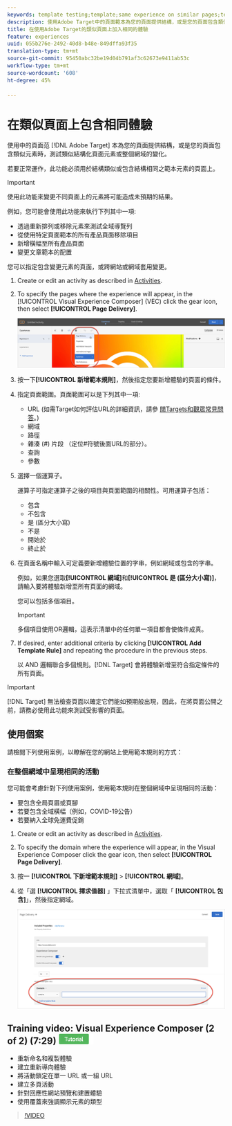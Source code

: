 ```yaml
---
keywords: template testing;template;same experience on similar pages;template test
description: 使用Adobe Target中的頁面範本為您的頁面提供結構，或是您的頁面包含類似元素時，測試類似結構頁面元素的變化。
title: 在使用Adobe Target的類似頁面上加入相同的體驗
feature: experiences
uuid: 055b276e-2492-40d8-b48e-849dffa93f35
translation-type: tm+mt
source-git-commit: 95450abc32be19d04b791af3c62673e9411ab53c
workflow-type: tm+mt
source-wordcount: '608'
ht-degree: 45%

---
```



# 在類似頁面上包含相同體驗

使用中的頁面范 [!DNL Adobe Target] 本為您的頁面提供結構，或是您的頁面包含類似元素時，測試類似結構化頁面元素或整個網域的變化。

若要正常運作，此功能必須用於結構類似或包含結構相同之範本元素的頁面上。

>[!IMPORTANT]
>
>使用此功能來變更不同頁面上的元素將可能造成未預期的結果。

例如，您可能會使用此功能來執行下列其中一項:

* 透過重新排列或移除元素來測試全域導覽列
* 從使用特定頁面範本的所有產品頁面移除項目
* 新增橫幅至所有產品頁面
* 變更文章範本的配置

您可以指定包含變更元素的頁面，或跨網站或網域套用變更。

1. Create  or edit an activity as described in [Activities](/help/c-activities/activities.md#concept_D317A95A1AB54674BA7AB65C7985BA03).

1. To specify the pages where the experience will appear, in the [!UICONTROL Visual Experience Composer] (VEC) click the gear icon, then select **[!UICONTROL Page Delivery]**.

   ![齒輪圖示>頁面傳送](/help/c-experiences/c-visual-experience-composer/assets/icon-gear.png)

1. 按一下&#x200B;**[!UICONTROL 新增範本規則]**，然後指定您要新增體驗的頁面的條件。

1. 指定頁面範圍。頁面範圍可以是下列其中一項:

   * URL (如需Target如何評估URL的詳細資訊，請參 [閱Targets和觀眾常見問答](/help/c-target/c-troubleshooting-targets-and-audiences/troubleshooting-targets-and-audiences.md)。)
   * 網域
   * 路徑
   * 雜湊 (#) 片段 （定位#符號後面URL的部分）。
   * 查詢
   * 參數

1. 選擇一個運算子。

   運算子可指定運算子之後的項目與頁面範圍的相關性。可用運算子包括：

   * 包含
   * 不包含
   * 是 (區分大小寫)
   * 不是
   * 開始於
   * 終止於

1. 在頁面名稱中輸入可定義要新增體驗位置的字串，例如網域或包含的字串。

   例如，如果您選取&#x200B;**[!UICONTROL 網域]**&#x200B;和&#x200B;**[!UICONTROL 是 (區分大小寫)]**，請輸入要將體驗新增至所有頁面的網域。

   您可以包括多個項目。

   >[!IMPORTANT]
   >
   >多個項目使用OR邏輯，這表示清單中的任何單一項目都會使條件成真。

1. If desired, enter additional criteria by clicking **[!UICONTROL Add Template Rule]** and repeating the procedure in the previous steps.

   以 AND 邏輯聯合多個規則。[!DNL Target] 會將體驗新增至符合指定條件的所有頁面。

>[!IMPORTANT]
>
> [!DNL Target] 無法檢查頁面以確定它們能如預期般出現，因此，在將頁面公開之前，請務必使用此功能來測試受影響的頁面。

## 使用個案

請檢閱下列使用案例，以瞭解在您的網站上使用範本規則的方式：

### 在整個網域中呈現相同的活動

您可能會考慮針對下列使用案例，使用範本規則在整個網域中呈現相同的活動：

* 要包含全局頁眉或頁腳
* 若要包含全域橫幅（例如，COVID-19公告）
* 若要納入全球免運費促銷

1. Create or edit an activity as described in [Activities](/help/c-activities/activities.md#concept_D317A95A1AB54674BA7AB65C7985BA03).

1. To specify the domain where the experience will appear, in the Visual Experience Composer click the gear icon, then select **[!UICONTROL Page Delivery]**.

1. 按一 **[!UICONTROL 下新增範本規則]** > **[!UICONTROL 網域]**。

1. 從「選 **[!UICONTROL 擇求值器]** 」下拉式清單中，選取「 **[!UICONTROL 包含]**」，然後指定網域。

   ![網域包含](/help/c-experiences/c-visual-experience-composer/assets/domain-template-rule.png)

## Training video: Visual Experience Composer (2 of 2) (7:29) ![Tutorial badge](/help/assets/tutorial.png)

* 重新命名和複製體驗
* 建立重新導向體驗
* 將活動鎖定在單一 URL 或一組 URL
* 建立多頁活動
* 針對回應性網站預覽和建置體驗
* 使用覆蓋來強調顯示元素的類型

>[!VIDEO](https://video.tv.adobe.com/v/17401)